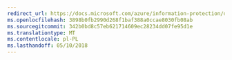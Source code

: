 ```yaml
---
redirect_url: https://docs.microsoft.com/azure/information-protection/deploy-use/configure-office365#exchange-online-irm-configuration
ms.openlocfilehash: 3898b0fb2990d268f1baf388a0ccae8030fb08ab
ms.sourcegitcommit: 342b0bd8c57eb621714609ec28234dd07fe95d1e
ms.translationtype: MT
ms.contentlocale: pl-PL
ms.lasthandoff: 05/10/2018
---
```

